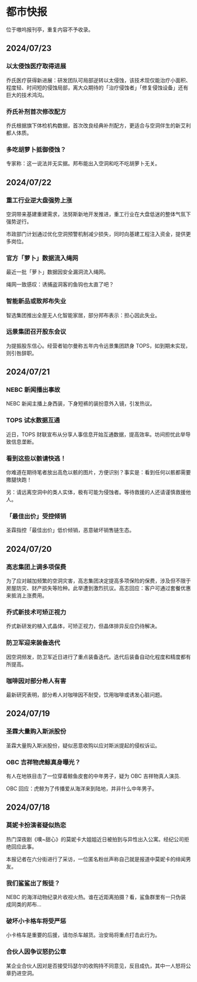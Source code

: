 # 都市快报

位于嗷呜报刊亭，重复内容不予收录。

## 2024/07/23

### 以太侵蚀医疗取得进展

乔氏医疗获得新进展：研发团队可局部逆转以太侵蚀，该技术现仅能治疗小面积、程度轻、时间短的侵蚀局部，离大众期待的「治疗侵蚀者」「修复侵蚀设备」还有巨大的技术鸿沟。

### 乔氏补剂首次修改配方

乔氏根据旗下体检机构数据，首次改良经典补剂配方，更适合与空洞伴生的新艾利都人体质。

### 多吃胡萝卜抵御侵蚀？

专家称：这一说法并无实据。邦布能出入空洞和吃不吃胡萝卜无关。

###

## 2024/07/22

### 重工行业逆大盘强势上涨

空洞带来基建重建需求，法努斯新地开发推进，重工行业在大盘低迷的整体气氛下强势逆行。

市政部门计划通过优化空洞预警机制减少损失，同时向基建工程注入资金，提供更多岗位。

### 官方「萝卜」数据流入绳网

最近一批「萝卜」数据因安全漏洞流入绳网。

绳网一致感叹：诱捕盗洞客的鱼钩也太直了吧？

### 智能新品或致邦布失业

智选集团推出全屋无人化智能家居，部分邦布表示：担心因此失业。

### 远景集团召开股东会议

为提振股东信心。经营者铂尔曼称五年内令远景集团跻身 TOPS，如到期未实现，则引咎辞职。

## 2024/07/21

### NEBC 新闻播出事故

NEBC 新闻主播上身西装，下身短裤的装扮意外入镜，引发热议。

### TOPS 试水数据互通

近日，TOPS 财联宣布从分享人事信息开始互通数据，提高效率。坊间担忧此举导致信息垄断。

### 看到这些以骸请快逃！

你难道在期待笔者放出高危以骸的图片，方便识别？事实是：看到任何以骸都需要撒腿快跑！

另：请远离空洞中的类人实体，极有可能为侵蚀者。等待救援的人还请谨慎救援他人。

### 「最佳出价」受控倾销

圣霖指控「最佳出价」低价倾销，恶意破坏销售链生态。

## 2024/07/20

### 高志集团上调多项保费

为了应对越加频繁的空洞灾害，高志集团决定提高多项保险的保费，涉及但不限于房屋防灾、财产损失等险种。此举遭到激烈抗议。高志回应：客户可通过套餐优惠来抵消上涨费用。

### 乔式新技术可矫正视力

乔式新研发的植入式晶体，可矫正视力，但晶体排异反应仍待解决。

### 防卫军迎来装备迭代

因空洞频发，防卫军近日进行了重点装备迭代。迭代后装备自动化程度和精度都有所提高。

### 咖啡因对部分希人有害

最新研究表明，部分希人对咖啡因不耐受，饮用咖啡或诱发心脏问题。

## 2024/07/19

### 圣霖大量购入斯派股份

圣霖大量购入斯派股份，疑似恶意收购以应对斯派提起的侵权诉讼。

### OBC 吉祥物虎鲸真身曝光？

有人在地铁目击了一位穿着鲸鱼皮套的中年男子，疑为 OBC 吉祥物真人演员.

OBC 回应：虎鲸为了传播爱从海洋来到陆地，并非什么中年男子。

## 2024/07/18

### 莫妮卡扮演者疑似热恋

热门深夜剧《噢~甜心》的莫妮卡大姐姐近日被拍到与异性出入公寓。经纪公司拒绝回应此事。

本报记者在六分街进行了采访，一位匿名粉丝声称自己就是报道中莫妮卡的绯闻男友。

### 我们鲨鲨出了叛徒？

NEBC 的海洋动物纪录片收视火热。谁在近距离拍摄？看，鲨鱼群里有一只伪装成同类的邦布...

### 破坏小卡格车将受严惩

小卡格车是重要的后援，请勿杀车越货。治安局将重点打击此行为。

### 合伙人因争议怒扔公章

某企业合伙人因对是否接受玛瑟尔的收购持不同意见，反目成仇，其中一人怒将公章扔进空洞。
